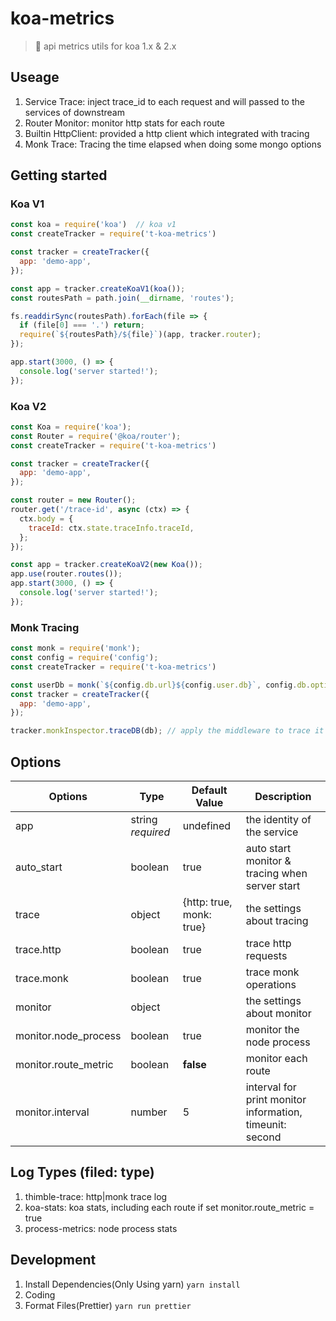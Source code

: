 # koa-metrics
> 🔨 api metrics utils for koa 1.x & 2.x

## Useage
1. Service Trace: inject trace_id to each request and will passed to the services of downstream
2. Router Monitor: monitor http stats for each route
3. Builtin HttpClient: provided a http client which integrated with tracing 
4. Monk Trace: Tracing the time elapsed when doing some mongo options

## Getting started

### Koa V1

```javascript
const koa = require('koa')  // koa v1
const createTracker = require('t-koa-metrics')

const tracker = createTracker({
  app: 'demo-app',
});

const app = tracker.createKoaV1(koa());
const routesPath = path.join(__dirname, 'routes');

fs.readdirSync(routesPath).forEach(file => {
  if (file[0] === '.') return;
  require(`${routesPath}/${file}`)(app, tracker.router);
});

app.start(3000, () => {
  console.log('server started!');
});

```

### Koa V2
```javascript
const Koa = require('koa');
const Router = require('@koa/router');
const createTracker = require('t-koa-metrics')

const tracker = createTracker({
  app: 'demo-app',
});

const router = new Router();
router.get('/trace-id', async (ctx) => {
  ctx.body = {
    traceId: ctx.state.traceInfo.traceId,
  };
});

const app = tracker.createKoaV2(new Koa());
app.use(router.routes());
app.start(3000, () => {
  console.log('server started!');
});
```

### Monk Tracing

```javascript
const monk = require('monk');
const config = require('config');
const createTracker = require('t-koa-metrics')

const userDb = monk(`${config.db.url}${config.user.db}`, config.db.options);
const tracker = createTracker({
  app: 'demo-app',
});

tracker.monkInspector.traceDB(db); // apply the middleware to trace it
```

## Options

| Options | Type | Default Value | Description |
| --- | --- | --- | --- |
| app | string *required* | undefined | the identity of the service |
| auto_start | boolean | true | auto start monitor & tracing when server start |
| trace | object | {http: true, monk: true} | the settings about tracing |
| trace.http | boolean | true | trace http requests |
| trace.monk | boolean | true | trace monk operations |
| monitor | object |  | the settings about monitor |
| monitor.node_process | boolean | true | monitor the node process |
| monitor.route_metric | boolean | **false** | monitor each route |
| monitor.interval | number | 5 | interval for print monitor information, timeunit: second |

## Log Types (filed: type)
1. thimble-trace: http|monk trace log
2. koa-stats: koa stats, including each route if set monitor.route_metric = true
3. process-metrics: node process stats

## Development

1. Install Dependencies(Only Using yarn) `yarn install`
2. Coding
3. Format Files(Prettier) `yarn run prettier`
